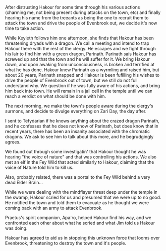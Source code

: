 After distrusting Hakour for some time through his various actions (charming me, not being present during attacks on the town, etc) and finally hearing his name from the treeants as being the one to recruit them to attack the town and drive the people of Evenbrook out, we decide it's now time to take action.

While Keyleth follows him one afternoon, she finds that Hakour has been threatening dryads with a dragon. We call a meeting and intend to trap Hakour there with the rest of the clergy. He escapes and we fight through his lair to find him with a green dragon, Parinath. Parinath sais Hakour has screwed up and that the town and he will suffer for it. We bring Hakour down, and upon awaking from unconciousness, is broken and terrified at what he has done. Hakour knew Parinath as a wyrmling and raised him, but about 20 years, Parinath snapped and Hakour is been fufilling his wishes to drive the people of Evenbrook out of town, but we still do not full understand why. We question if he was fully aware of his actions, and bring him back into town. He will remain in a jail cell in the temple until we can reach a verdict on what should be done with him.

The next morning, we make the town's people aware during the clergy's surmons, and decide to divulge everything on Zari Day, the day after.

I sent to Tefydarian if he knows anything about the crazed dragon Parinath, and he confesses that he does not know of Parinath, but does know that in recent years, there has been an insanity associated with the chromatic dragons. We ask to see him to talk about this more, and he begrudgingly agrees.

We found out through some investigatin' that Hakour thought he was hearing "the voice of nature" and that was controlling his actions. We also met an elf in the Fey Wild that acted similarly to Hakour, claiming that the voice of Nature told him to kill us. 

Also, probably related, there was a portal to the Fey Wild behind a very dead Elder Brain...

While we were dealing with the mindflayer threat deep under the temple in the swamp, Hakour scried for us and presumed that we were up to no good. He notified the town and told them to evacuate as he thought we were coming back with an army to attack Evenbrook.

Praetus's spirit companion, Apa'ro, helped Hakour find his way, and we confronted each other about what he scried and what Jim told us Hakour was doing.

Hakour has agreed to aid us in stopping this unknown force that looms over Evenbrook, threatening to destroy the town and it's people.